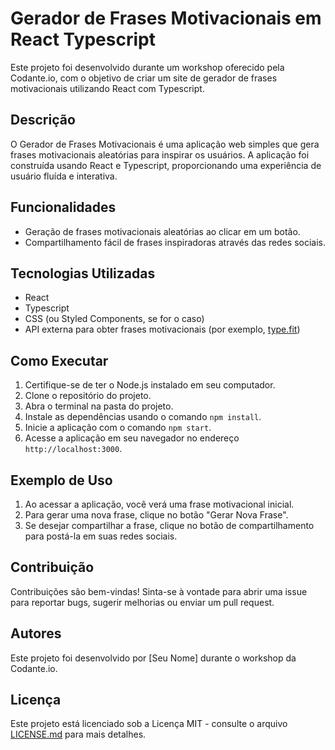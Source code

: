 # Gerador de Frases Motivacionais em React Typescript

Este projeto foi desenvolvido durante um workshop oferecido pela Codante.io, com o objetivo de criar um site de gerador de frases motivacionais utilizando React com Typescript.

## Descrição

O Gerador de Frases Motivacionais é uma aplicação web simples que gera frases motivacionais aleatórias para inspirar os usuários. A aplicação foi construída usando React e Typescript, proporcionando uma experiência de usuário fluída e interativa.

## Funcionalidades

- Geração de frases motivacionais aleatórias ao clicar em um botão.
- Compartilhamento fácil de frases inspiradoras através das redes sociais.

## Tecnologias Utilizadas

- React
- Typescript
- CSS (ou Styled Components, se for o caso)
- API externa para obter frases motivacionais (por exemplo, [type.fit](https://type.fit/api/quotes))

## Como Executar

1. Certifique-se de ter o Node.js instalado em seu computador.
2. Clone o repositório do projeto.
3. Abra o terminal na pasta do projeto.
4. Instale as dependências usando o comando `npm install`.
5. Inicie a aplicação com o comando `npm start`.
6. Acesse a aplicação em seu navegador no endereço `http://localhost:3000`.

## Exemplo de Uso

1. Ao acessar a aplicação, você verá uma frase motivacional inicial.
2. Para gerar uma nova frase, clique no botão "Gerar Nova Frase".
3. Se desejar compartilhar a frase, clique no botão de compartilhamento para postá-la em suas redes sociais.

## Contribuição

Contribuições são bem-vindas! Sinta-se à vontade para abrir uma issue para reportar bugs, sugerir melhorias ou enviar um pull request.

## Autores

Este projeto foi desenvolvido por [Seu Nome] durante o workshop da Codante.io.

## Licença

Este projeto está licenciado sob a Licença MIT - consulte o arquivo [LICENSE.md](LICENSE.md) para mais detalhes.
